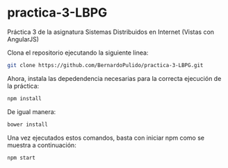# practica-3-LBPG
Práctica 3 de la asignatura Sistemas Distribuidos en Internet (Vistas con AngularJS)

Clona el repositorio ejecutando la siguiente linea:

```bash
git clone https://github.com/BernardoPulido/practica-3-LBPG.git
```
Ahora, instala las depedendencia necesarias para la correcta ejecución de la práctica:

```bash
npm install
```

De igual manera:

```bash
bower install
```

Una vez ejecutados estos comandos, basta con iniciar npm como se muestra a continuación:

```bash
npm start
```
